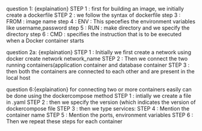 question 1: {explaination}
STEP 1 : first for building an image, we initially create a dockerfile
STEP 2 : we follow the syntax of dockerfile
step 3 : FROM : image name
step 4 : ENV : This specefies the environment variables like username,password
step 5 : RUN : make directory and we specify the directory
step 6 : CMD : specifies the instruction that is to be executed when a Docker container starts

question 2a: {explaination}
STEP 1 : Initially we first create a network using docker create network network_name
STEP 2 : Then we connect the two running containers(application container and database container
STEP 3 : then both the containers are connected to each other and are present in the local host 

question 6:{explaination}
for connecting two or more containers easily can be done using the dockercompose method
STEP 1 : intially we create a file in  .yaml
STEP 2 : then we specify the version (which indicates the version of dockercompose file 
STEP 3 : then we type services:
STEP 4 : Mention the container name
STEP 5 : Mention the ports, environment variables 
STEP 6 : Then we repeat these steps for each container


